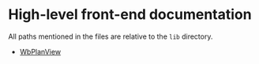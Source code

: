 # High-level front-end documentation

All paths mentioned in the files are relative to the `lib` directory.

- [WbPlanView](wbPlanView.md)
